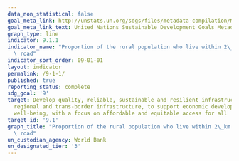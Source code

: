 ```yaml
---
data_non_statistical: false
goal_meta_link: http://unstats.un.org/sdgs/files/metadata-compilation/Metadata-Goal-9.pdf
goal_meta_link_text: United Nations Sustainable Development Goals Metadata (pdf 663kB)
graph_type: line
indicator: 9.1.1
indicator_name: "Proportion of the rural population who live within 2\_km of an all-season\
  \ road"
indicator_sort_order: 09-01-01
layout: indicator
permalink: /9-1-1/
published: true
reporting_status: complete
sdg_goal: '9'
target: Develop quality, reliable, sustainable and resilient infrastructure, including
  regional and trans-border infrastructure, to support economic development and human
  well-being, with a focus on affordable and equitable access for all
target_id: '9.1'
graph_title: "Proportion of the rural population who live within 2\_km of an all-season\
  \ road"
un_custodian_agency: World Bank
un_designated_tier: '3'
---
```

